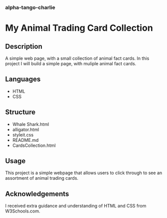 ### alpha-tango-charlie ###
# My Animal Trading Card Collection #

## Description
A simple web page, with a small collection of animal fact cards. In this project I will build a simple page, with muliple animal fact cards.

## Languages
* HTML
* CSS

## Structure
* Whale Shark.html
* alligator.html   
* styleit.css 
*  README.md
*  CardsCollection.html

## Usage
This project is a simple webpage that allows users to click through to see an assortment of animal trading cards.

## Acknowledgements
I received extra guidance and understanding of HTML and CSS from W3Schools.com. 
